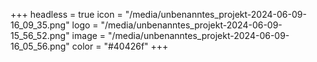 +++
headless = true
icon = "/media/unbenanntes_projekt-2024-06-09-16_09_35.png"
logo = "/media/unbenanntes_projekt-2024-06-09-15_56_52.png"
image = "/media/unbenanntes_projekt-2024-06-09-16_05_56.png"
color = "#40426f"
+++
